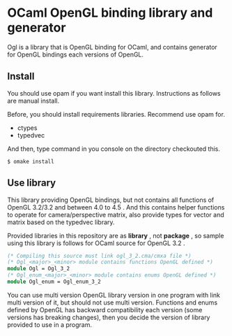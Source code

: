 # OCaml OpenGL binding library and generator
Ogl is a library that is OpenGL binding for OCaml, and contains generator for OpenGL bindings each versions of OpenGL.

## Install
You should use opam if you want install this library. Instructions as follows are manual install.

Before, you should install requirements libraries. Recommend use opam for.
- ctypes
- typedvec

And then, type command in you console on the directory checkouted this.

```
$ omake install
```

## Use library
This library providing OpenGL bindings, but not contains all functions of OpenGL 3.2/3.2 and between 4.0 to 4.5 .
And this contains helper functions to operate for camera/perspective matrix, also provide types for vector and matrix based on the typedvec library.

Provided libraries in this repository are as **library** , not **package** , so sample using this library is follows for OCaml source for OpenGL 3.2 .

```ocaml
(* Compiling this source must link ogl_3_2.cma/cmxa file *)
(* Ogl_<major>_<minor> module contains functions OpenGL defined *)
module Ogl = Ogl_3_2
(* Ogl_enum_<major>_<minor> module contains enums OpenGL defined *)
module Ogl_enum = Ogl_enum_3_2
```

You can use multi version OpenGL library version in one program with link multi version of it, but should not use multi version.
Functions and enums defined by OpenGL has backward compatibility each version (some versions has breaking changes), then you decide the version of library provided to use in a program.
